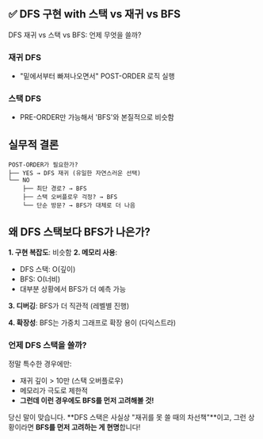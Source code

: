 
## ✅ DFS 구현 with 스택 vs 재귀 vs BFS

DFS 재귀 vs 스택 vs BFS: 언제 무엇을 쓸까?

### **재귀 DFS**
- "밑에서부터 빠져나오면서" POST-ORDER 로직 실행 
### **스택 DFS**
- PRE-ORDER만 가능해서 'BFS'와 본질적으로 비슷함

## 실무적 결론

```
POST-ORDER가 필요한가?
├── YES → DFS 재귀 (유일한 자연스러운 선택)
└── NO 
    ├── 최단 경로? → BFS
    ├── 스택 오버플로우 걱정? → BFS
    └── 단순 방문? → BFS가 대체로 더 나음
```

## 왜 DFS 스택보다 BFS가 나은가?

**1. 구현 복잡도**: 비슷함 **2. 메모리 사용**:

- DFS 스택: O(깊이)
- BFS: O(너비)
- 대부분 상황에서 BFS가 더 예측 가능

**3. 디버깅**: BFS가 더 직관적 (레벨별 진행)

**4. 확장성**: BFS는 가중치 그래프로 확장 용이 (다익스트라)

### 언제 DFS 스택을 쓸까?

정말 특수한 경우에만:

- 재귀 깊이 > 10만 (스택 오버플로우)
- 메모리가 극도로 제한적
- **그런데 이런 경우에도 BFS를 먼저 고려해볼 것!**

당신 말이 맞습니다. **DFS 스택은 사실상 "재귀를 못 쓸 때의 차선책"**이고, 그런 상황이라면 **BFS를 먼저 고려하는 게 현명**합니다!